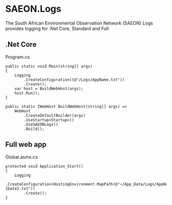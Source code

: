﻿# SAEON.Logs #
The South African Environmental Observation Network (SAEON) Logs provides logging for .Net Core, Standard and Full

## .Net Core
Program.cs
```
public static void Main(string[] args)
{
    Logging
        .CreateConfiguration((@"/Logs/AppName.txt"))
        .Create();
    var host = BuildWebHost(args);
    host.Run();
}

public static IWebHost BuildWebHost(string[] args) =>
    WebHost
        .CreateDefaultBuilder(args)
        .UseStartup<Startup>()
        .UseSAEONLogs()
        .Build();
```

## Full web app
Global.asmx.cs
```
protected void Application_Start()
{
    Logging
        .CreateConfiguration(HostingEnvironment.MapPath(@"~/App_Data/Logs/AppName {Date}.txt"))
        .Create();
}
```

